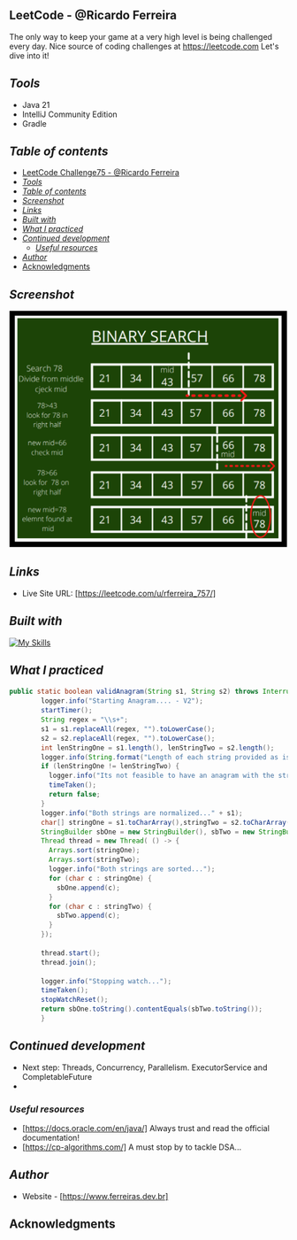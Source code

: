 ## LeetCode - @Ricardo Ferreira
The only way to keep your game at a very high level
is being challenged every day. Nice source of coding challenges at https://leetcode.com
Let's dive into it!
## _Tools_
- Java 21
- IntelliJ Community Edition
- Gradle

## _Table of contents_
- [LeetCode Challenge75 - @Ricardo Ferreira](#leetcode-challenge75---ricardo-ferreira)
- [_Tools_](#tools)
- [_Table of contents_](#table-of-contents)
- [_Screenshot_](#screenshot)
- [_Links_](#links)
- [_Built with_](#built-with)
- [_What I practiced_](#what-i-practiced)
- [_Continued development_](#continued-development)
  - [_Useful resources_](#useful-resources)
- [_Author_](#author)
- [Acknowledgments](#acknowledgments)


## _Screenshot_
[![](./binarySearch.png)]()
## _Links_
- Live Site URL: [https://leetcode.com/u/rferreira_757/] 
## _Built with_
[![My Skills](https://skillicons.dev/icons?i=java,git,idea,redhat)](https://skillicons.dev)


 ## _What I practiced_
```java
public static boolean validAnagram(String s1, String s2) throws InterruptedException {
        logger.info("Starting Anagram.... - V2");
        startTimer();
        String regex = "\\s+";
        s1 = s1.replaceAll(regex, "").toLowerCase();
        s2 = s2.replaceAll(regex, "").toLowerCase();
        int lenStringOne = s1.length(), lenStringTwo = s2.length();
        logger.info(String.format("Length of each string provided as is: %d, %d", lenStringOne, lenStringTwo));
        if (lenStringOne != lenStringTwo) {
          logger.info("Its not feasible to have an anagram with the strings provided. Try again!");
          timeTaken();
          return false;
        }
        logger.info("Both strings are normalized..." + s1);
        char[] stringOne = s1.toCharArray(),stringTwo = s2.toCharArray();
        StringBuilder sbOne = new StringBuilder(), sbTwo = new StringBuilder();
        Thread thread = new Thread( () -> {
          Arrays.sort(stringOne);
          Arrays.sort(stringTwo);
          logger.info("Both strings are sorted...");
          for (char c : stringOne) {
            sbOne.append(c);
          }
          for (char c : stringTwo) {
            sbTwo.append(c);
          }
        });

        thread.start();
        thread.join();

        logger.info("Stopping watch...");
        timeTaken();
        stopWatchReset();
        return sbOne.toString().contentEquals(sbTwo.toString());
        }

``` 

## _Continued development_
- Next step: Threads, Concurrency, Parallelism. ExecutorService and CompletableFuture
- 
### _Useful resources_
- [https://docs.oracle.com/en/java/]  Always trust and read the official documentation!
- [https://cp-algorithms.com/]  A must stop by to tackle DSA...
## _Author_
- Website - [https://www.ferreiras.dev.br]  
## Acknowledgments
